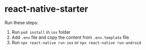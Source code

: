 # react-native-starter

Run these steps:

1. Run `pod install` in `ios` folder
2. Add `.env` file and copy the content from `.env.template` file
3. Run `npx react-native run-ios` or `npx react-native run-android`
